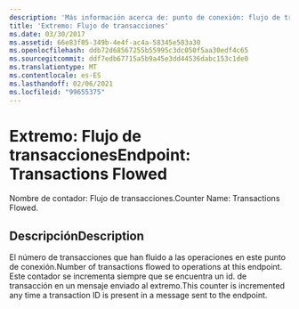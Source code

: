 ```yaml
---
description: 'Más información acerca de: punto de conexión: flujo de transacciones'
title: 'Extremo: Flujo de transacciones'
ms.date: 03/30/2017
ms.assetid: 66e83f05-349b-4e4f-ac4a-58345e503a30
ms.openlocfilehash: ddb72d68567255b55995c3dc050f5aa30edf4c65
ms.sourcegitcommit: ddf7edb67715a5b9a45e3dd44536dabc153c1de0
ms.translationtype: MT
ms.contentlocale: es-ES
ms.lasthandoff: 02/06/2021
ms.locfileid: "99655375"
---
```

# <a name="endpoint-transactions-flowed"></a><span data-ttu-id="60981-103">Extremo: Flujo de transacciones</span><span class="sxs-lookup"><span data-stu-id="60981-103">Endpoint: Transactions Flowed</span></span>

<span data-ttu-id="60981-104">Nombre de contador: Flujo de transacciones.</span><span class="sxs-lookup"><span data-stu-id="60981-104">Counter Name: Transactions Flowed.</span></span>  
  
## <a name="description"></a><span data-ttu-id="60981-105">Descripción</span><span class="sxs-lookup"><span data-stu-id="60981-105">Description</span></span>  

 <span data-ttu-id="60981-106">El número de transacciones que han fluido a las operaciones en este punto de conexión.</span><span class="sxs-lookup"><span data-stu-id="60981-106">Number of transactions flowed to operations at this endpoint.</span></span> <span data-ttu-id="60981-107">Este contador se incrementa siempre que se encuentra un id. de transacción en un mensaje enviado al extremo.</span><span class="sxs-lookup"><span data-stu-id="60981-107">This counter is incremented any time a transaction ID is present in a message sent to the endpoint.</span></span>
